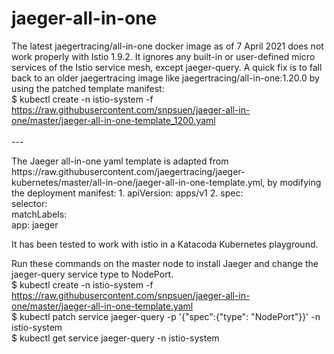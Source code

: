 # jaeger-all-in-one
The latest jaegertracing/all-in-one docker image as of 7 April 2021 does not work properly with Istio 1.9.2. It ignores any built-in or user-defined micro services of the Istio service mesh, except jaeger-query. 
A quick fix is to fall back to an older jaegertracing image like jaegertracing/all-in-one:1.20.0 by using the patched template manifest: <br>
$ kubectl create -n istio-system -f https://raw.githubusercontent.com/snpsuen/jaeger-all-in-one/master/jaeger-all-in-one-template_1200.yaml <br>
<br>
--- <br>
<p>
The Jaeger all-in-one yaml template is adapted from https://raw.githubusercontent.com/jaegertracing/jaeger-kubernetes/master/all-in-one/jaeger-all-in-one-template.yml, by modifying the deployment manifest:
1.  apiVersion: apps/v1
2.  spec: <br>
      selector: <br>
        matchLabels: <br>
          app: jaeger <br>
        
It has been tested to work with istio in a Katacoda Kubernetes playground.

Run these commands on the master node to install Jaeger and change the jaeger-query service type to NodePort. <br>
$ kubectl create -n istio-system -f https://raw.githubusercontent.com/snpsuen/jaeger-all-in-one/master/jaeger-all-in-one-template.yaml <br>
$ kubectl patch service jaeger-query -p '{"spec":{"type": "NodePort"}}' -n istio-system <br>
$ kubectl get service jaeger-query -n istio-system
